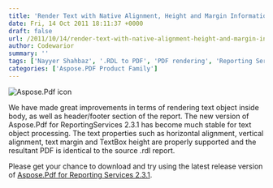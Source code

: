 ```yaml
---
title: 'Render Text with Native Alignment, Height and Margin Information'
date: Fri, 14 Oct 2011 18:11:37 +0000
draft: false
url: /2011/10/14/render-text-with-native-alignment-height-and-margin-information/
author: Codewarior
summary: ''
tags: ['Nayyer Shahbaz', '.RDL to PDF', 'PDF rendering', 'Reporting Services', 'SSRS', 'product release', 'text alignment', 'text height', 'text margin']
categories: ['Aspose.PDF Product Family']
---
```


![Aspose.Pdf icon][1]

We have made great improvements in terms of rendering text object inside body, as well as header/footer section of the report. The new version of Aspose.Pdf for ReportingServices 2.3.1 has become much stable for text object processing. The text properties such as horizontal alignment, vertical alignment, text margin and TextBox height are properly supported and the resultant PDF is identical to the source .rdl report.

Please get your chance to download and try using the latest release version of [Aspose.Pdf for Reporting Services 2.3.1][2].




[1]: http://www.aspose.com/Images/aspose.pdf-logo2.jpg
[2]: http://www.aspose.com/community/files/52/ssrs-rendering-extensions/aspose.pdf-for-reporting-services/entry335599.aspx




